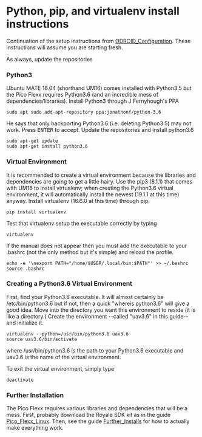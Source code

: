# Python, pip, and virtualenv install instructions
Continuation of the setup instructions from [ODROID_Configuration](https://github.com/cgreen18/Auburn-REU-on-UAVs/blob/master/Installation/ODROID_Configuration.md). These instructions will assume you are starting fresh.

As always, update the repositories

### Python3
Ubuntu MATE 16.04 (shorthand UM16) comes installed with Python3.5 but the Pico Flexx requires Python3.6 (and an incredible mess of dependencies/libraries). Install Python3 through J Fernyhough's PPA

```
sudo apt sudo add-apt-repository ppa:jonathonf/python-3.6
```
He says that only backporting Python3.6 (i.e. deleting Python3.5) may not work. Press <kbd>ENTER</kbd> to accept. Update the repositories and install python3.6

```
sudo apt-get update
sudo apt-get install python3.6
```

### Virtual Environment
It is recommended to create a virtual environment because the libraries and dependencies are going to get a little hairy.
Use the pip3 (8.1.1) that comes with UM16 to install virtualenv; when creating the Python3.6 virtual environment, it will automatically install the newest (19.1.1 at this time) anyway. Install virtualenv (16.6.0 at this time) through pip.

```
pip install virtualenv
```

Test that virtualenv setup the executable correctly by typing

```
virtualenv
```

If the manual does not appear then you must add the executable to your .bashrc (not the only method but it's simple) and reload the profile.

```
echo -e '\nexport PATH="/home/$USER/.local/bin:$PATH"' >> ~/.bashrc
source .bashrc
```

### Creating a Python3.6 Virtual Environment
First, find your Python3.6 executable. It will almost certainly be /etc/bin/python3.6 but if not, then a quick "whereis python3.6" will give a good idea. Move into the directory you want this environment to reside (it is like a directory.) Create the environment --called "uav3.6" in this guide-- and initialize it.

```
virtualenv --python=/usr/bin/python3.6 uav3.6
source uav3.6/bin/activate
```
where /usr/bin/python3.6 is the path to your Python3.6 executable and uav3.6 is the name of the virtual environment.

To exit the virtual environment, simply type
```
deactivate
```

### Further Installation
The Pico Flexx requires various libraries and dependencies that will be a mess. First, probably download the Royale SDK kit as in the guide [Pico_Flexx_Linux](https://github.com/cgreen18/Auburn-REU-on-UAVs/blob/master/Installation/Pico_Flexx_Linux.md). Then, see the guide [Further_Installs](https://github.com/cgreen18/Auburn-REU-on-UAVs/blob/master/Installation/Further_Installs.md) for how to actually make everything work.
